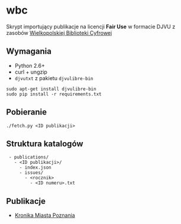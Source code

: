 wbc
===

Skrypt importujący publikacje na licencji **Fair Use** w formacie DJVU
z zasobów [Wielkopolskiej Biblioteki Cyfrowej](http://www.wbc.poznan.pl/dlibra)

## Wymagania

* Python 2.6+
* curl + ungzip
* ``djvutxt`` z pakietu ``djvulibre-bin``

```
sudo apt-get install djvulibre-bin
sudo pip install -r requirements.txt
```

## Pobieranie

```
./fetch.py <ID publikacji>
```

## Struktura katalogów

```
 - publications/
   - <ID publikacji>/
     - index.json
     - issues/
       - <rocznik>
         - <ID numeru>.txt
```

## Publikacje

* [Kronika Miasta Poznania](http://www.wbc.poznan.pl/dlibra/publication?id=106644)
